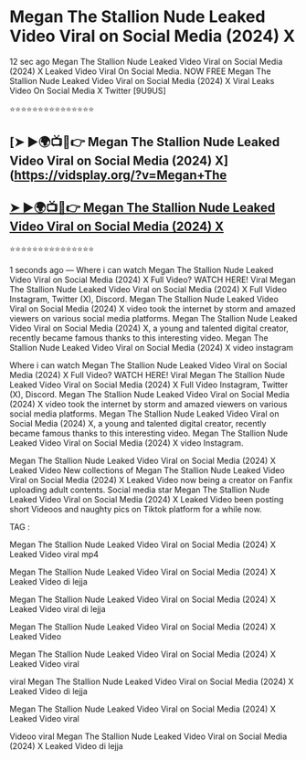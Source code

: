 ﻿# Megan The Stallion Nude Leaked Video Viral on Social Media (2024) X



12 sec ago Megan The Stallion Nude Leaked Video Viral on Social Media (2024) X Leaked Video Viral On Social Media. NOW FREE Megan The Stallion Nude Leaked Video Viral on Social Media (2024) X Viral Leaks Video On Social Media X Twitter [9U9US]

⭐⭐⭐⭐⭐⭐⭐⭐⭐⭐⭐⭐⭐⭐⭐

## [➤ ►🌍📺📱👉 Megan The Stallion Nude Leaked Video Viral on Social Media (2024) X](https://vidsplay.org/?v=Megan+The

## [➤ ►🌍📺📱👉 Megan The Stallion Nude Leaked Video Viral on Social Media (2024) X](https://vidsplay.org/?v=Megan+The)


⭐⭐⭐⭐⭐⭐⭐⭐⭐⭐⭐⭐⭐⭐⭐



1 seconds ago — Where i can watch Megan The Stallion Nude Leaked Video Viral on Social Media (2024) X Full Video? WATCH HERE! Viral Megan The Stallion Nude Leaked Video Viral on Social Media (2024) X Full Video Instagram, Twitter (X), Discord. Megan The Stallion Nude Leaked Video Viral on Social Media (2024) X video took the internet by storm and amazed viewers on various social media platforms. Megan The Stallion Nude Leaked Video Viral on Social Media (2024) X, a young and talented digital creator, recently became famous thanks to this interesting video. Megan The Stallion Nude Leaked Video Viral on Social Media (2024) X video instagram

Where i can watch Megan The Stallion Nude Leaked Video Viral on Social Media (2024) X Full Video? WATCH HERE! Viral Megan The Stallion Nude Leaked Video Viral on Social Media (2024) X Full Video Instagram, Twitter (X), Discord. Megan The Stallion Nude Leaked Video Viral on Social Media (2024) X video took the internet by storm and amazed viewers on various social media platforms. Megan The Stallion Nude Leaked Video Viral on Social Media (2024) X, a young and talented digital creator, recently became famous thanks to this interesting video. Megan The Stallion Nude Leaked Video Viral on Social Media (2024) X video Instagram.

Megan The Stallion Nude Leaked Video Viral on Social Media (2024) X Leaked Video New collections of Megan The Stallion Nude Leaked Video Viral on Social Media (2024) X Leaked Video now being a creator on Fanfix uploading adult contents. Social media star Megan The Stallion Nude Leaked Video Viral on Social Media (2024) X Leaked Video been posting short Videoos and naughty pics on Tiktok platform for a while now.

TAG :

 

Megan The Stallion Nude Leaked Video Viral on Social Media (2024) X Leaked Video viral mp4

 

Megan The Stallion Nude Leaked Video Viral on Social Media (2024) X Leaked Video di lejja

 

Megan The Stallion Nude Leaked Video Viral on Social Media (2024) X Leaked Video viral di lejja

 

Megan The Stallion Nude Leaked Video Viral on Social Media (2024) X Leaked Video

 

Megan The Stallion Nude Leaked Video Viral on Social Media (2024) X Leaked Video viral

 

viral Megan The Stallion Nude Leaked Video Viral on Social Media (2024) X Leaked Video di lejja

 

Megan The Stallion Nude Leaked Video Viral on Social Media (2024) X Leaked Video viral

 

Videoo viral Megan The Stallion Nude Leaked Video Viral on Social Media (2024) X Leaked Video di lejja